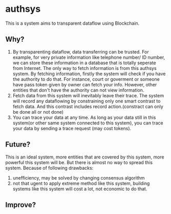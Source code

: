 # authsys
This is a system aims to transparent dataflow using Blockchain. 

## Why?
1. By transparenting dataflow, data transferring can be trusted. For example, for very private information like telephone number/ ID number, we can store these information in 
a database that is totally seperate from Internet. The only way to fetch information is from this authsys system. By fetching information, firstly the system will check
if you have the authority to do that. For instance, court or goverment or someone have pass token given by owner can fetch your info. However, other entities that don't have
the authority can not view information.
2. Fetch data from this system will inevitably leave their trace. The system will record any dataflowing by constraining only one smart contrast to fetch data. And this contrast
includes record action.(constract can only be done all or not done)
3. You can trace your data at any time. As long as your data still in this system(or other same system connected to this system), you can trace your data by sending a trace request
(may cost tokens).

## Future?
This is an ideal system, more entities that are covered by this system, more powerful this system will be.
But there is almost no way to spread this system.
Because of following drawbacks: 
1. unefficiency, may be solved by changing consensus algorithm 
2. not that ugent to apply extreme method like this system, building systems like this system will cost a lot, not economic to do that.

## Improve?
